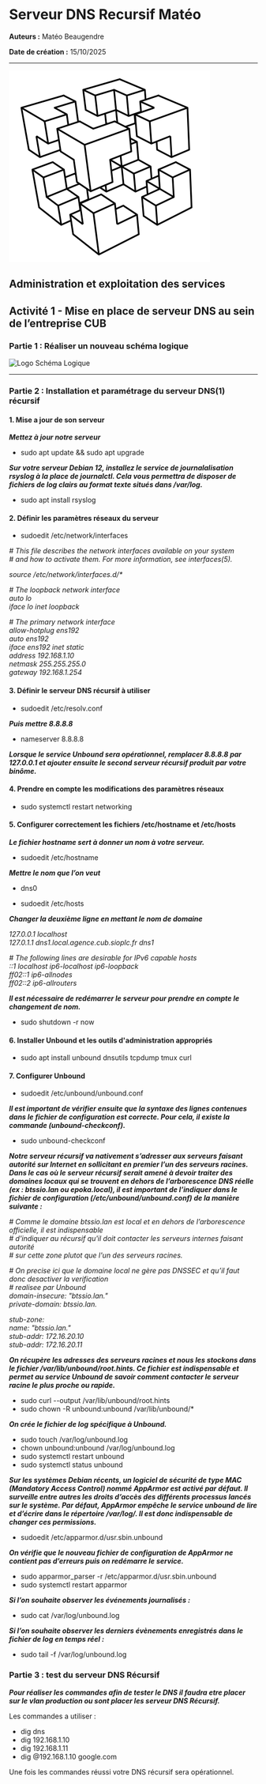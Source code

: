 # Serveur DNS Recursif Matéo

**Auteurs :** Matéo Beaugendre

**Date de création :** 15/10/2025

---

![Logo CUB](../../media/CUB.png)

## Administration et exploitation des services

## Activité 1 - Mise en place de serveur DNS au sein de l’entreprise CUB

### Partie 1 : Réaliser un nouveau schéma logique

![Logo Schéma Logique](../../media/SchémaLogique2.png)

---

### Partie 2 : Installation et paramétrage du serveur DNS(1) récursif

#### 1. Mise a jour de son serveur 

***Mettez à jour notre serveur***

 - sudo apt update && sudo apt upgrade

***Sur votre serveur Debian 12, installez le service de journalalisation rsyslog à la place de journalctl. Cela vous permettra de disposer de fichiers de log clairs au format texte situés dans /var/log.***

- sudo apt install rsyslog 

#### 2. Définir les paramètres réseaux du serveur 

- sudoedit /etc/network/interfaces

*\# This file describes the network interfaces available on your system*  
*\# and how to activate them. For more information, see interfaces(5).*

*source /etc/network/interfaces.d/\**

*\# The loopback network interface*  
*auto lo*  
*iface lo inet loopback*

*\# The primary network interface*  
*allow-hotplug ens192*  
*auto ens192*  
*iface ens192 inet static*  
*address 192.168.1.10*  
*netmask 255.255.255.0*  
*gateway 192.168.1.254*

#### 3. Définir le serveur DNS récursif à utiliser


- sudoedit /etc/resolv.conf

***Puis mettre 8.8.8.8***

- nameserver 8.8.8.8 

***Lorsque le service Unbound sera opérationnel, remplacer 8.8.8.8 par 127.0.0.1 et ajouter ensuite le second serveur récursif produit par votre binôme.***

#### 4. Prendre en compte les modifications des paramètres réseaux

- sudo systemctl restart networking

#### 5. Configurer correctement les fichiers /etc/hostname et /etc/hosts 

***Le fichier hostname sert à donner un nom à votre serveur.***

- sudoedit /etc/hostname

***Mettre le nom que l’on veut***

- dns0 

- sudoedit /etc/hosts

***Changer la deuxième ligne en mettant le nom de domaine***

*127.0.0.1   localhost*  
*127.0.1.1   dns1.local.agence.cub.sioplc.fr    dns1*

*\# The following lines are desirable for IPv6 capable hosts*  
*::1     localhost ip6-localhost ip6-loopback*  
*ff02::1 ip6-allnodes*  
*ff02::2 ip6-allrouters*

***Il est nécessaire de redémarrer le serveur pour prendre en compte le changement de nom.***

- sudo shutdown -r now

#### 6. Installer Unbound et les outils d'administration appropriés

- sudo apt install unbound dnsutils tcpdump tmux curl

#### 7. Configurer Unbound 

- sudoedit /etc/unbound/unbound.conf

***Il est important de vérifier ensuite que la syntaxe des lignes contenues dans le fichier de configuration est correcte. Pour cela, il existe la commande (unbound-checkconf).***

- sudo unbound-checkconf

***Notre serveur récursif va nativement s’adresser aux serveurs faisant autorité sur Internet en sollicitant en premier l’un des serveurs racines. Dans le cas où le serveur récursif serait amené à devoir traiter des domaines locaux qui se trouvent en dehors de l’arborescence DNS réelle (ex : btssio.lan ou epoka.local), il est important de l’indiquer dans le fichier de configuration (/etc/unbound/unbound.conf) de la manière suivante :***

*\# Comme le domaine btssio.lan est local et en dehors de l’arborescence officielle, il est indispensable*  
*\# d'indiquer au récursif qu'il doit contacter les serveurs internes faisant autorité*  
*\# sur cette zone plutot que l'un des serveurs racines.*

*\# On precise ici que le domaine local ne gère pas DNSSEC et qu’il faut donc desactiver la verification*   
*\# realisee par Unbound*  
*domain-insecure: "btssio.lan."*  
*private-domain: btssio.lan.*

*stub-zone:*  
*name: "btssio.lan."*  
*stub-addr: 172.16.20.10*  
*stub-addr: 172.16.20.11*

***On récupère les adresses des serveurs racines et nous les stockons dans le fichier /var/lib/unbound/root.hints. Ce fichier est indispensable et permet au service Unbound de savoir comment contacter le serveur racine le plus proche ou rapide.***

- sudo curl \--output /var/lib/unbound/root.hints 
- sudo chown \-R unbound:unbound /var/lib/unbound/*

***On crée le fichier de log spécifique à Unbound.***

- sudo touch /var/log/unbound.log
- chown unbound:unbound /var/log/unbound.log
- sudo systemctl restart unbound 
- sudo systemctl status unbound


***Sur les systèmes Debian récents, un logiciel de sécurité de type MAC (Mandatory Access Control) nommé AppArmor est activé par défaut. Il surveille entre autres les droits d’accès des différents processus lancés sur le système. Par défaut, AppArmor empêche le service unbound de lire et d’écrire dans le répertoire /var/log/. Il est donc indispensable de changer ces permissions.***

- sudoedit /etc/apparmor.d/usr.sbin.unbound

***On vérifie que le nouveau fichier de configuration de AppArmor ne contient pas d’erreurs puis on redémarre le service.***

- sudo apparmor_parser -r /etc/apparmor.d/usr.sbin.unbound  
- sudo systemctl restart apparmor

***Si l’on souhaite observer les événements journalisés :***

- sudo cat /var/log/unbound.log

***Si l’on souhaite observer les derniers évènements enregistrés dans le fichier de log en temps réel :***

- sudo  tail -f /var/log/unbound.log

### Partie 3 : test du serveur DNS Récursif

***Pour réaliser les commandes afin de tester le DNS il faudra etre placer sur le vlan production ou sont placer les serveur DNS Récursif.***

Les commandes a utiliser : 

- dig dns
- dig 192.168.1.10
- dig 192.168.1.11
- dig @192.168.1.10 google.com

Une fois les commandes réussi votre DNS récursif sera opérationnel.

